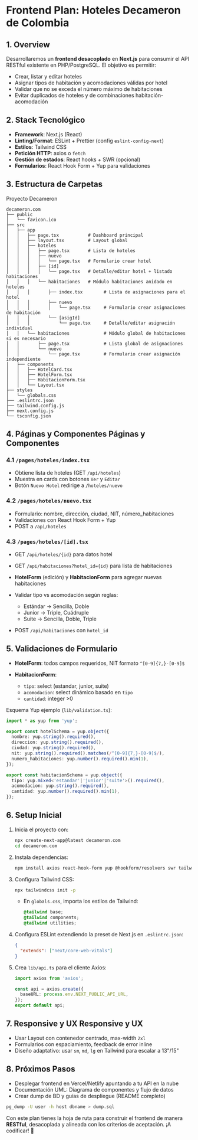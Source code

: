 # Frontend Plan: Hoteles Decameron de Colombia

## 1. Overview

Desarrollaremos un **frontend desacoplado** en **Next.js** para consumir el API RESTful existente en PHP/PostgreSQL. El objetivo es permitir:

* Crear, listar y editar hoteles
* Asignar tipos de habitación y acomodaciones válidas por hotel
* Validar que no se exceda el número máximo de habitaciones
* Evitar duplicados de hoteles y de combinaciones habitación-acomodación

## 2. Stack Tecnológico

* **Framework**: Next.js (React)
* **Linting/Format**: ESLint + Prettier (config `eslint-config-next`)
* **Estilos**: Tailwind CSS
* **Petición HTTP**: axios o `fetch`
* **Gestión de estados**: React hooks + SWR (opcional)
* **Formularios**: React Hook Form + Yup para validaciones

## 3. Estructura de Carpetas
Proyecto Decameron

```
decameron.com
├── public
│   └── favicon.ico
├── src
│   ├── app
│   │   ├── page.tsx           # Dashboard principal
│   │   ├── layout.tsx         # Layout global
│   │   ├── hoteles
│   │   │   ├── page.tsx       # Lista de hoteles
│   │   │   ├── nuevo
│   │   │   │   └── page.tsx   # Formulario crear hotel
│   │   │   ├── [id]
│   │   │   │   └── page.tsx   # Detalle/editar hotel + listado habitaciones
│   │   │   └── habitaciones   # Módulo habitaciones anidado en hoteles
│   │   │       ├── index.tsx        # Lista de asignaciones para el hotel
│   │   │       ├── nuevo
│   │   │       │   └── page.tsx     # Formulario crear asignaciones de habitación
│   │   │       └── [asigId]
│   │   │           └── page.tsx     # Detalle/editar asignación individual
│   │   └── habitaciones             # Módulo global de habitaciones si es necesario
│   │       ├── page.tsx             # Lista global de asignaciones
│   │       └── nuevo
│   │           └── page.tsx         # Formulario crear asignación independiente
│   ├── components
│   │   ├── HotelCard.tsx
│   │   ├── HotelForm.tsx
│   │   ├── HabitacionForm.tsx
│   │   └── Layout.tsx
├── styles
│   └── globals.css
├── .eslintrc.json
├── tailwind.config.js
├── next.config.js
└── tsconfig.json
```


## 4. Páginas y Componentes Páginas y Componentes

### 4.1 `/pages/hoteles/index.tsx`

* Obtiene lista de hoteles (GET `/api/hoteles`)
* Muestra en cards con botones `Ver` y `Editar`
* Botón `Nuevo Hotel` redirige a `/hoteles/nuevo`

### 4.2 `/pages/hoteles/nuevo.tsx`

* Formulario: nombre, dirección, ciudad, NIT, número\_habitaciones
* Validaciones con React Hook Form + Yup
* POST a `/api/hoteles`

### 4.3 `/pages/hoteles/[id].tsx`

* GET `/api/hoteles/{id}` para datos hotel
* GET `/api/habitaciones?hotel_id={id}` para lista de habitaciones
* **HotelForm** (edición) y **HabitacionForm** para agregar nuevas habitaciones
* Validar tipo vs acomodación según reglas:

  * Estándar → Sencilla, Doble
  * Junior → Triple, Cuádruple
  * Suite → Sencilla, Doble, Triple
* POST `/api/habitaciones` con `hotel_id`

## 5. Validaciones de Formulario

* **HotelForm**: todos campos requeridos, NIT formato `^[0-9]{7,}-[0-9]$`
* **HabitacionForm**:

  * `tipo`: select (estandar, junior, suite)
  * `acomodacion`: select dinámico basado en `tipo`
  * `cantidad`: integer >0

Esquema Yup ejemplo (`lib/validation.ts`):

```ts
import * as yup from 'yup';

export const hotelSchema = yup.object({
  nombre: yup.string().required(),
  direccion: yup.string().required(),
  ciudad: yup.string().required(),
  nit: yup.string().required().matches(/^[0-9]{7,}-[0-9]$/),
  numero_habitaciones: yup.number().required().min(1),
});

export const habitacionSchema = yup.object({
  tipo: yup.mixed<'estandar'|'junior'|'suite'>().required(),
  acomodacion: yup.string().required(),
  cantidad: yup.number().required().min(1),
});
```

## 6. Setup Inicial

1. Inicia el proyecto con:

   ```bash
   npx create-next-app@latest decameron.com
   cd decameron.com
   ```
2. Instala dependencias:

   ```bash
   npm install axios react-hook-form yup @hookform/resolvers swr tailwindcss postcss autoprefixer
   ```
3. Configura Tailwind CSS:

   ```bash
   npx tailwindcss init -p
   ```

   * En `globals.css`, importa los estilos de Tailwind:

     ```css
     @tailwind base;
     @tailwind components;
     @tailwind utilities;
     ```
4. Configura ESLint extendiendo la preset de Next.js en `.eslintrc.json`:

   ```json
   {
     "extends": ["next/core-web-vitals"]
   }
   ```
5. Crea `lib/api.ts` para el cliente Axios:

   ```ts
   import axios from 'axios';

   const api = axios.create({
     baseURL: process.env.NEXT_PUBLIC_API_URL,
   });
   export default api;
   ```

## 7. Responsive y UX Responsive y UX

* Usar Layout con contenedor centrado, max-width `2xl`
* Formularios con espaciamiento, feedback de error inline
* Diseño adaptativo: usar `sm`, `md`, `lg` en Tailwind para escalar a 13"/15"

## 8. Próximos Pasos

* Desplegar frontend en Vercel/Netlify apuntando a tu API en la nube
* Documentación UML: Diagrama de componentes y flujo de datos
* Crear dump de BD y guías de despliegue (README completo)

```bash
pg_dump -U user -h host dbname > dump.sql
```

Con este plan tienes la hoja de ruta para construir el frontend de manera **RESTful**, desacoplada y alineada con los criterios de aceptación. ¡A codificar! 🚀
